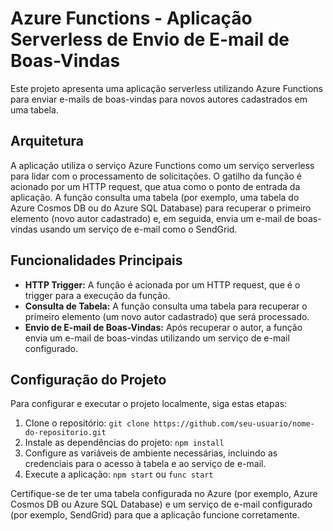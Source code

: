 # Azure Functions - Aplicação Serverless de Envio de E-mail de Boas-Vindas

Este projeto apresenta uma aplicação serverless utilizando Azure Functions para enviar e-mails de boas-vindas para novos autores cadastrados em uma tabela.

## Arquitetura

A aplicação utiliza o serviço Azure Functions como um serviço serverless para lidar com o processamento de solicitações. O gatilho da função é acionado por um HTTP request, que atua como o ponto de entrada da aplicação. A função consulta uma tabela (por exemplo, uma tabela do Azure Cosmos DB ou do Azure SQL Database) para recuperar o primeiro elemento (novo autor cadastrado) e, em seguida, envia um e-mail de boas-vindas usando um serviço de e-mail como o SendGrid.

## Funcionalidades Principais

- **HTTP Trigger:** A função é acionada por um HTTP request, que é o trigger para a execução da função.
- **Consulta de Tabela:** A função consulta uma tabela para recuperar o primeiro elemento (um novo autor cadastrado) que será processado.
- **Envio de E-mail de Boas-Vindas:** Após recuperar o autor, a função envia um e-mail de boas-vindas utilizando um serviço de e-mail configurado.

## Configuração do Projeto

Para configurar e executar o projeto localmente, siga estas etapas:

1. Clone o repositório: `git clone https://github.com/seu-usuario/nome-do-repositorio.git`
2. Instale as dependências do projeto: `npm install`
3. Configure as variáveis de ambiente necessárias, incluindo as credenciais para o acesso à tabela e ao serviço de e-mail.
4. Execute a aplicação: `npm start` ou `func start`

Certifique-se de ter uma tabela configurada no Azure (por exemplo, Azure Cosmos DB ou Azure SQL Database) e um serviço de e-mail configurado (por exemplo, SendGrid) para que a aplicação funcione corretamente.
